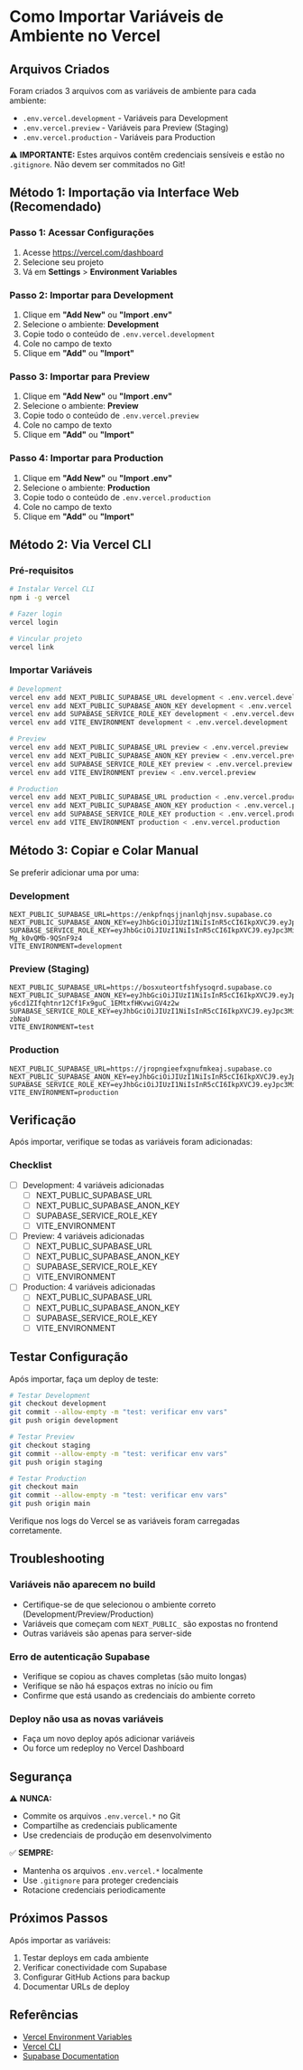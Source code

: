 # Como Importar Variáveis de Ambiente no Vercel

## Arquivos Criados

Foram criados 3 arquivos com as variáveis de ambiente para cada ambiente:

- `.env.vercel.development` - Variáveis para Development
- `.env.vercel.preview` - Variáveis para Preview (Staging)
- `.env.vercel.production` - Variáveis para Production

⚠️ **IMPORTANTE:** Estes arquivos contêm credenciais sensíveis e estão no `.gitignore`. Não devem ser commitados no Git!

## Método 1: Importação via Interface Web (Recomendado)

### Passo 1: Acessar Configurações
1. Acesse https://vercel.com/dashboard
2. Selecione seu projeto
3. Vá em **Settings** > **Environment Variables**

### Passo 2: Importar para Development
1. Clique em **"Add New"** ou **"Import .env"**
2. Selecione o ambiente: **Development**
3. Copie todo o conteúdo de `.env.vercel.development`
4. Cole no campo de texto
5. Clique em **"Add"** ou **"Import"**

### Passo 3: Importar para Preview
1. Clique em **"Add New"** ou **"Import .env"**
2. Selecione o ambiente: **Preview**
3. Copie todo o conteúdo de `.env.vercel.preview`
4. Cole no campo de texto
5. Clique em **"Add"** ou **"Import"**

### Passo 4: Importar para Production
1. Clique em **"Add New"** ou **"Import .env"**
2. Selecione o ambiente: **Production**
3. Copie todo o conteúdo de `.env.vercel.production`
4. Cole no campo de texto
5. Clique em **"Add"** ou **"Import"**

## Método 2: Via Vercel CLI

### Pré-requisitos
```bash
# Instalar Vercel CLI
npm i -g vercel

# Fazer login
vercel login

# Vincular projeto
vercel link
```

### Importar Variáveis

```bash
# Development
vercel env add NEXT_PUBLIC_SUPABASE_URL development < .env.vercel.development
vercel env add NEXT_PUBLIC_SUPABASE_ANON_KEY development < .env.vercel.development
vercel env add SUPABASE_SERVICE_ROLE_KEY development < .env.vercel.development
vercel env add VITE_ENVIRONMENT development < .env.vercel.development

# Preview
vercel env add NEXT_PUBLIC_SUPABASE_URL preview < .env.vercel.preview
vercel env add NEXT_PUBLIC_SUPABASE_ANON_KEY preview < .env.vercel.preview
vercel env add SUPABASE_SERVICE_ROLE_KEY preview < .env.vercel.preview
vercel env add VITE_ENVIRONMENT preview < .env.vercel.preview

# Production
vercel env add NEXT_PUBLIC_SUPABASE_URL production < .env.vercel.production
vercel env add NEXT_PUBLIC_SUPABASE_ANON_KEY production < .env.vercel.production
vercel env add SUPABASE_SERVICE_ROLE_KEY production < .env.vercel.production
vercel env add VITE_ENVIRONMENT production < .env.vercel.production
```

## Método 3: Copiar e Colar Manual

Se preferir adicionar uma por uma:

### Development
```
NEXT_PUBLIC_SUPABASE_URL=https://enkpfnqsjjnanlqhjnsv.supabase.co
NEXT_PUBLIC_SUPABASE_ANON_KEY=eyJhbGciOiJIUzI1NiIsInR5cCI6IkpXVCJ9.eyJpc3MiOiJzdXBhYmFzZSIsInJlZiI6ImVua3BmbnFzampuYW5scWhqbnN2Iiwicm9sZSI6ImFub24iLCJpYXQiOjE3NjA1NjcyODAsImV4cCI6MjA3NjE0MzI4MH0.WwYOmV_jXBsrZ74GWw9xuSzRC1vf1k39DAHjY1EI1hE
SUPABASE_SERVICE_ROLE_KEY=eyJhbGciOiJIUzI1NiIsInR5cCI6IkpXVCJ9.eyJpc3MiOiJzdXBhYmFzZSIsInJlZiI6ImVua3BmbnFzampuYW5scWhqbnN2Iiwicm9sZSI6InNlcnZpY2Vfcm9sZSIsImlhdCI6MTc2MDU2NzI4MCwiZXhwIjoyMDc2MTQzMjgwfQ.RTUbPMwgLTEayzYN1DITFO1s-Mg_k0vQMb-9QSnF9z4
VITE_ENVIRONMENT=development
```

### Preview (Staging)
```
NEXT_PUBLIC_SUPABASE_URL=https://bosxuteortfshfysoqrd.supabase.co
NEXT_PUBLIC_SUPABASE_ANON_KEY=eyJhbGciOiJIUzI1NiIsInR5cCI6IkpXVCJ9.eyJpc3MiOiJzdXBhYmFzZSIsInJlZiI6ImJvc3h1dGVvcnRmc2hmeXNvcXJkIiwicm9sZSI6ImFub24iLCJpYXQiOjE3NjA0ODk4MzQsImV4cCI6MjA3NjA2NTgzNH0.-y6cd1ZIfqhtnr12Cf1Fx9guC_1EMtxfHKvwiGV4z2w
SUPABASE_SERVICE_ROLE_KEY=eyJhbGciOiJIUzI1NiIsInR5cCI6IkpXVCJ9.eyJpc3MiOiJzdXBhYmFzZSIsInJlZiI6ImJvc3h1dGVvcnRmc2hmeXNvcXJkIiwicm9sZSI6InNlcnZpY2Vfcm9sZSIsImlhdCI6MTc2MDQ4OTgzNCwiZXhwIjoyMDc2MDY1ODM0fQ.3_6W5Ny2sHW_S38nLByoN53sHJM80XIgvKavr-zbNaU
VITE_ENVIRONMENT=test
```

### Production
```
NEXT_PUBLIC_SUPABASE_URL=https://jropngieefxgnufmkeaj.supabase.co
NEXT_PUBLIC_SUPABASE_ANON_KEY=eyJhbGciOiJIUzI1NiIsInR5cCI6IkpXVCJ9.eyJpc3MiOiJzdXBhYmFzZSIsInJlZiI6Impyb3BuZ2llZWZ4Z251Zm1rZWFqIiwicm9sZSI6ImFub24iLCJpYXQiOjE3NjE1MjkyNzAsImV4cCI6MjA3NzEwNTI3MH0.7dFi7kNVRxOla1HycbRZwWvhDfgFQuZoyz_kJBaxF4E
SUPABASE_SERVICE_ROLE_KEY=eyJhbGciOiJIUzI1NiIsInR5cCI6IkpXVCJ9.eyJpc3MiOiJzdXBhYmFzZSIsInJlZiI6Impyb3BuZ2llZWZ4Z251Zm1rZWFqIiwicm9sZSI6InNlcnZpY2Vfcm9sZSIsImlhdCI6MTc2MTUyOTI3MCwiZXhwIjoyMDc3MTA1MjcwfQ.rK2Mj6vJQQtTOKlo6vVJ635IbK9BPudR9MFMUG2O8iM
VITE_ENVIRONMENT=production
```

## Verificação

Após importar, verifique se todas as variáveis foram adicionadas:

### Checklist
- [ ] Development: 4 variáveis adicionadas
  - [ ] NEXT_PUBLIC_SUPABASE_URL
  - [ ] NEXT_PUBLIC_SUPABASE_ANON_KEY
  - [ ] SUPABASE_SERVICE_ROLE_KEY
  - [ ] VITE_ENVIRONMENT

- [ ] Preview: 4 variáveis adicionadas
  - [ ] NEXT_PUBLIC_SUPABASE_URL
  - [ ] NEXT_PUBLIC_SUPABASE_ANON_KEY
  - [ ] SUPABASE_SERVICE_ROLE_KEY
  - [ ] VITE_ENVIRONMENT

- [ ] Production: 4 variáveis adicionadas
  - [ ] NEXT_PUBLIC_SUPABASE_URL
  - [ ] NEXT_PUBLIC_SUPABASE_ANON_KEY
  - [ ] SUPABASE_SERVICE_ROLE_KEY
  - [ ] VITE_ENVIRONMENT

## Testar Configuração

Após importar, faça um deploy de teste:

```bash
# Testar Development
git checkout development
git commit --allow-empty -m "test: verificar env vars"
git push origin development

# Testar Preview
git checkout staging
git commit --allow-empty -m "test: verificar env vars"
git push origin staging

# Testar Production
git checkout main
git commit --allow-empty -m "test: verificar env vars"
git push origin main
```

Verifique nos logs do Vercel se as variáveis foram carregadas corretamente.

## Troubleshooting

### Variáveis não aparecem no build
- Certifique-se de que selecionou o ambiente correto (Development/Preview/Production)
- Variáveis que começam com `NEXT_PUBLIC_` são expostas no frontend
- Outras variáveis são apenas para server-side

### Erro de autenticação Supabase
- Verifique se copiou as chaves completas (são muito longas)
- Verifique se não há espaços extras no início ou fim
- Confirme que está usando as credenciais do ambiente correto

### Deploy não usa as novas variáveis
- Faça um novo deploy após adicionar variáveis
- Ou force um redeploy no Vercel Dashboard

## Segurança

⚠️ **NUNCA:**
- Commite os arquivos `.env.vercel.*` no Git
- Compartilhe as credenciais publicamente
- Use credenciais de produção em desenvolvimento

✅ **SEMPRE:**
- Mantenha os arquivos `.env.vercel.*` localmente
- Use `.gitignore` para proteger credenciais
- Rotacione credenciais periodicamente

## Próximos Passos

Após importar as variáveis:
1. Testar deploys em cada ambiente
2. Verificar conectividade com Supabase
3. Configurar GitHub Actions para backup
4. Documentar URLs de deploy

## Referências

- [Vercel Environment Variables](https://vercel.com/docs/concepts/projects/environment-variables)
- [Vercel CLI](https://vercel.com/docs/cli)
- [Supabase Documentation](https://supabase.com/docs)
